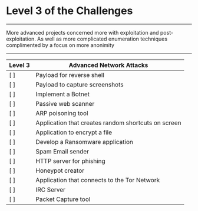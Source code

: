 
# Level 3 of the Challenges

---

More advanced projects concerned more with exploitation and post-exploitation. As well as more complicated enumeration techniques complimented by a focus on more anonimity

--------------------------------------------------------------------------------------------
Level 3 | Advanced Network Attacks
------------------------------------------------|-------------------------------------------
[ ] | Payload for reverse shell
[ ] | Payload to capture screenshots
[ ] | Implement a Botnet
[ ] | Passive web scanner
[ ] | ARP poisoning tool
[ ] | Application that creates random shortcuts on screen
[ ] | Application to encrypt a file
[ ] | Develop a Ransomware application
[ ] | Spam Email sender
[ ] | HTTP server for phishing
[ ] | Honeypot creator
[ ] | Application that connects to the Tor Network
[ ] | IRC Server
[ ] | Packet Capture tool
